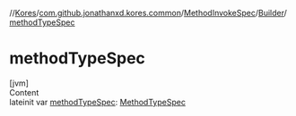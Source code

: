 //[Kores](../../../index.md)/[com.github.jonathanxd.kores.common](../../index.md)/[MethodInvokeSpec](../index.md)/[Builder](index.md)/[methodTypeSpec](method-type-spec.md)



# methodTypeSpec  
[jvm]  
Content  
lateinit var [methodTypeSpec](method-type-spec.md): [MethodTypeSpec](../../-method-type-spec/index.md)  



